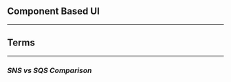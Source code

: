 ## **Component Based UI**


-----------------------------------------------


## **Terms**

-----------------------------------------------

### ***SNS vs SQS Comparison***



